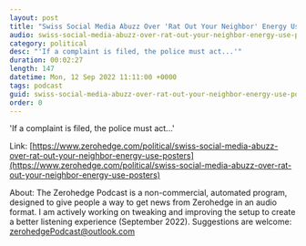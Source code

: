```yaml
---
layout: post
title: "Swiss Social Media Abuzz Over 'Rat Out Your Neighbor' Energy Use Posters"
audio: swiss-social-media-abuzz-over-rat-out-your-neighbor-energy-use-posters-1
category: political
desc: "'If a complaint is filed, the police must act...'"
duration: 00:02:27
length: 147
datetime: Mon, 12 Sep 2022 11:11:00 +0000
tags: podcast
guid: swiss-social-media-abuzz-over-rat-out-your-neighbor-energy-use-posters-0
order: 0
---
```

'If a complaint is filed, the police must act...'

Link: [https://www.zerohedge.com/political/swiss-social-media-abuzz-over-rat-out-your-neighbor-energy-use-posters](https://www.zerohedge.com/political/swiss-social-media-abuzz-over-rat-out-your-neighbor-energy-use-posters)

About: The Zerohedge Podcast is a non-commercial, automated program, designed to give people a way to get news from Zerohedge in an audio format.  I am actively working on tweaking and improving the setup to create a better listening experience (September 2022).  Suggestions are welcome: [zerohedgePodcast@outlook.com](mailto:zerohedgePodcast@outlook.com)
